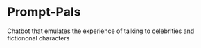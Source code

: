 # Prompt-Pals
Chatbot that emulates the experience of talking to celebrities and fictiononal characters
[](https://drive.google.com/file/d/1c2EZ9OnSnn_DIs-uUwJ7oY1BnqK-P-ck/view?usp=sharing)
